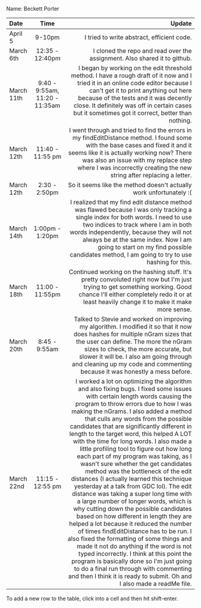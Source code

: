Name: Beckett Porter

| Date       |              Time              |                                                                                                                                                                                                                                                                                                                                                                                                                                                                                                                                                                                                                                                                                                                                                                                                                                                                                                                                                                                                                                                                                                                                                                                                                    Update |
|:-----------|:------------------------------:|--------------------------------------------------------------------------------------------------------------------------------------------------------------------------------------------------------------------------------------------------------------------------------------------------------------------------------------------------------------------------------------------------------------------------------------------------------------------------------------------------------------------------------------------------------------------------------------------------------------------------------------------------------------------------------------------------------------------------------------------------------------------------------------------------------------------------------------------------------------------------------------------------------------------------------------------------------------------------------------------------------------------------------------------------------------------------------------------------------------------------------------------------------------------------------------------------------------------------:|
| April 5    |             9-10pm             |                                                                                                                                                                                                                                                                                                                                                                                                                                                                                                                                                                                                                                                                                                                                                                                                                                                                                                                                                                                                                                                                                                                                                                                I tried to write abstract, efficient code. |
| March 6th  |        12:35 - 12:40pm         |                                                                                                                                                                                                                                                                                                                                                                                                                                                                                                                                                                                                                                                                                                                                                                                                                                                                                                                                                                                                                                                                                                                                                 I cloned the repo and read over the assignment. Also shared it to github. |
| March 11th | 9:40 - 9:55am, 11:20 - 11:35am |                                                                                                                                                                                                                                                                                                                                                                                                                                                                                                                                                                                                                                                                                                                                                                                                                                                                                                    I began by working on the edit threshold method. I have a rough draft of it now and I tried it in an online code editor because I can't get it to print anything out here because of the tests and it was decently close. It definitely was off in certain cases but it sometimes got it correct, better than nothing. |
| March 12th |        11:40 - 11:55 pm        |                                                                                                                                                                                                                                                                                                                                                                                                                                                                                                                                                                                                                                                                                                                                                                                                                                                                                                                             I went through and tried to find the errors in my findEditDistance method. I found some with the base cases and fixed it and it seems like it is actually working now? There was also an issue with my replace step where I was incorrectly creating the new string after replacing a letter. |
| March 12th |         2:30 - 2:50pm          |                                                                                                                                                                                                                                                                                                                                                                                                                                                                                                                                                                                                                                                                                                                                                                                                                                                                                                                                                                                                                                                                                                                                                        So it seems like the method doesn't actually work unfortunately :( |
| March 14th |        1:00pm - 1:20pm         |                                                                                                                                                                                                                                                                                                                                                                                                                                                                                                                                                                                                                                                                                                                                                                                                                                                                I realized that my find edit distance method was flawed because I was only tracking a single index for both words. I need to use two indices to track where I am in both words independently, because they will not always be at the same index. Now I am going to start on my find possible candidates method, I am going to try to use hashing for this. |
| March 18th |        11:00 - 11:55pm         |                                                                                                                                                                                                                                                                                                                                                                                                                                                                                                                                                                                                                                                                                                                                                                                                                                                                                                                                                                                               Continued working on the hashing stuff. It's pretty convoluted right now but I'm just trying to get something working. Good chance I'll either completely redo it or at least heavily change it to make it make more sense. |
| March 20th |         8:45 - 9:55am          |                                                                                                                                                                                                                                                                                                                                                                                                                                                                                                                                                                                                                                                                                                                                                                                                                                                                                     Talked to Stevie and worked on improving my algorithm. I modified it so that it now does hashes for multiple nGram sizes that the user can define. The more the nGram sizes to check, the more accurate, but slower it will be. I also am going through and cleaning up my code and commenting because it was honestly a mess before. |
| March 22nd |        11:15 - 12:55 pm        | I worked a lot on optimizing the algorithm and also fixing bugs. I fixed some issues with certain length words causing the program to throw errors due to how I was making the nGrams. I also added a method that culls any words from the possible candidates that are significantly different in length to the target word, this helped A LOT with the time for long words. I also made a little profiling tool to figure out how long each part of my program was taking, as I wasn't sure whether the get candidates method was the bottleneck of the edit distances (I actually learned this technique yesterday at a talk from GDC lol). The edit distance was taking a super long time with a large number of longer words, which is why cutting down the possible candidates based on how different in length they are helped a lot because it reduced the number of times findEditDistance has to be run. I also fixed the formatting of some things and made it not do anything if the word is not typed incorrectly. I think at this point the program is basically done so I'm just going to do a final run through with commenting and then I think it is ready to submit. Oh and I also made a readMe file. |


To add a new row to the table, click into a cell and then hit shift-enter.